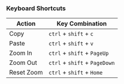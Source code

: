 ### Keyboard Shortcuts

|Action|Key Combination|
|---|---|
|Copy|`ctrl` + `shift` + `c`|
|Paste|`ctrl` + `shift` + `v`|
|Zoom In|`ctrl` + `shift` + `PageUp`|
|Zoom Out|`ctrl` + `shift` + `PageDown`|
|Reset Zoom|`ctrl` + `shift` + `Home`|
